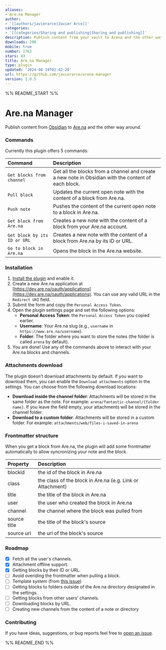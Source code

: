 ```yaml
---
aliases:
- Are.na Manager
author:
- '[[authors/javierarce|Javier Arce]]'
categories:
- '[[categories/Sharing and publishing|Sharing and publishing]]'
description: Publish content from your vault to Arena and the other way around.
downloads: 290
mobile: true
number: 1762
stars: 43
title: Are.na Manager
type: plugin
updated: '2024-08-19T02:42:20'
url: https://github.com/javierarce/arena-manager
version: 1.0.5
---
```


%% README_START %%

# Are.na Manager

Publish content from [Obsidian](https://obsidian.md) to [Are.na](https://www.are.na) and the other way around.

### Commands

Currently this plugin offers 5 commands:

| Command                      | Description                                                                                         |
| :--------------------------- | :-------------------------------------------------------------------------------------------------- |
| `Get blocks from channel`    | Get all the blocks from a channel and create a new note in Obsidian with the content of each block. |
| `Pull block`                 | Updates the current open note with the content of a block from Are.na.                              |
| `Push note`                  | Pushes the content of the current open note to a block in Are.na.                                   |
| `Get block from Are.na`      | Creates a new note with the content of a block from your Are.na account.                            |
| `Get block by its ID or URL` | Creates a new note with the content of a block from Are.na by its ID or URL.                        |
| `Go to block in Are.na`      | Opens the block in the Are.na website.                                                              |

### Installation

1. [Install the plugin](https://obsidian.md/plugins?id=arena-manager) and enable it.
2. Create a new Are.na application at [https://dev.are.na/oauth/applications](https://dev.are.na/oauth/applications).
   You can use any valid URL in the `Redirect URI` field.
3. Submit the form and copy the `Personal Access Token`.
4. Open the plugin settings page and set the following options:
    - **Personal Access Token**: the `Personal Access Token` you copied earlier.
    - **Username**: Your Are.na slug (e.g., `username` in `https://www.are.na/username`).
    - **Folder**: The folder where you want to store the notes (the folder is called `arena` by default).
5. You are done! Use any of the commands above to interact with your Are.na blocks and channels.

### Attachments download

The plugin doesn’t download attachments by default. If you want to download them, you can enable the `Download attachments` option in the settings. You can choose from the following download locations:

-   **Download inside the channel folder**: Attachments will be stored in the same folder as the note. For example: `arena/fantastic-channel/{folder name}`. If you leave the field empty, your attachments will be stored in the channel folder.
-   **Download to a custom folder**: Attachments will be stored in a custom folder. For example: `attachments/web/files-i-saved-in-arena`

### Frontmatter structure

When you get a block from Are.na, the plugin will add some frontmatter automatically to allow syncronizing your note and the block.

| Property     | Description                                                |
| :----------- | :--------------------------------------------------------- |
| blockid      | the id of the block in Are.na                              |
| class        | the class of the block in Are.na (e.g. Link or Attachment) |
| title        | the title of the block in Are.na                           |
| user         | the user who created the block in Are.na                   |
| channel      | the channel where the block was pulled from                |
| source title | the title of the block's source                            |
| source url   | the url of the block's source                              |

### Roadmap

-   [x] Fetch all the user's channels.
-   [x] Attachment offline support.
-   [x] Getting blocks by their ID or URL.
-   [ ] Avoid overiding the frontmatter when pulling a block.
-   [ ] Template system (from [this issue](https://github.com/javierarce/arena-manager/issues/1))
-   [ ] Getting blocks to folders outside of the Are.na directory designated in the settings.
-   [ ] Getting blocks from other users’ channels.
-   [ ] Downloading blocks by URL.
-   [ ] Creating new channels from the content of a note or directory

### Contributing

If you have ideas, suggestions, or bug reports feel free to [open an issue](https://github.com/javierarce/arena-manager/issues).


%% README_END %%
